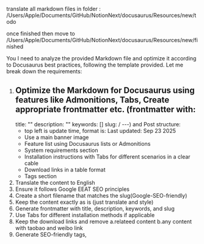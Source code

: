 translate all markdown files in folder :
/Users/Apple/Documents/GitHub/NotionNext/docusaurus/Resources/new/todo

once finished then move to /Users/Apple/Documents/GitHub/NotionNext/docusaurus/Resources/new/finished

You I need to analyze the provided Markdown file and optimize it according to Docusaurus best practices, following the template provided. Let me break down the requirements:

1. Optimize the Markdown for Docusaurus using features like Admonitions, Tabs, Create appropriate frontmatter etc.
(frontmatter with:
    ---
    title: ""
    description: ""
    keywords: []
    slug: /
    ---)
and Post structure:
   - top left is update time, format is: Last updated: Sep 23 2025
   - Use a main banner image
   - Feature list using Docusaurus lists or Admonitions
   - System requirements section
   - Installation instructions with Tabs for different scenarios in a clear cable
   - Download links in a table format
   - Tags section
1. Translate the content to English
2. Ensure it follows Google EEAT SEO principles
3. Create a short filename that matches the slug(Google-SEO-friendly)
4. Keep the content exactly as is (just translate and style)
5. Generate frontmatter with title, description, keywords, and slug
6. Use Tabs for different installation methods if applicable
7. Keep the download links and remove a.relateed content b.any content with taobao and weibo link
8. Generate SEO-friendly tags, 



